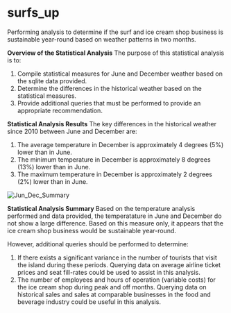 # surfs_up
Performing analysis to determine if the surf and ice cream shop business is sustainable year-round based on weather patterns in two months.

**Overview of the Statistical Analysis**
The purpose of this statistical analysis is to:
1. Compile statistical measures for June and December weather based on the sqlite data provided.
2. Determine the differences in the historical weather based on the statistical measures.
3. Provide additional queries that must be performed to provide an appropriate recommendation. 

**Statistical Analysis Results**
The key differences in the historical weather since 2010 between June and December are:
1. The average temperature in December is approximately 4 degrees (5%) lower than in June.
2. The minimum temperature in December is approximately 8 degrees (13%) lower than in June.
3. The maximum temperature in December is approximately 2 degrees (2%) lower than in June.

![Jun_Dec_Summary](https://user-images.githubusercontent.com/82549092/122701925-4ac0d200-d21c-11eb-8ab2-b06be4f5c627.PNG)

**Statistical Analysis Summary**
Based on the temperature analysis performed and data provided, the temperatature in June and December do not show a large difference. Based on this measure only, it appears that the ice cream shop business would be sustainable year-round. 

However, additional queries should be performed to determine:
1. If there exists a significant variance in the number of tourists that visit the island during these periods. Querying data on average airline ticket prices and seat fill-rates could be used to assist in this analysis. 
2. The number of employees and hours of operation (variable costs) for the ice cream shop during peak and off months. Querying data on historical sales and sales at comparable businesses in the food and beverage industry could be useful in this analysis.
